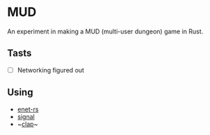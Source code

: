 MUD
====
An experiment in making a MUD (multi-user dungeon) game in Rust.

## Tasts
- [ ] Networking figured out

## Using
- [enet-rs][enet-rs]
- [signal][signal]
- ~[clap][clap]~

[enet-rs]: https://github.com/futile/enet-rs
[signal]: https://github.com/tailhook/signal
[clap]: https://github.com/clap-rs/clap

